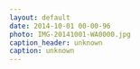 ```yaml
---
layout: default
date: 2014-10-01 00-00-96
photo: IMG-20141001-WA0000.jpg
caption_header: unknown
caption: unknown
---
```

